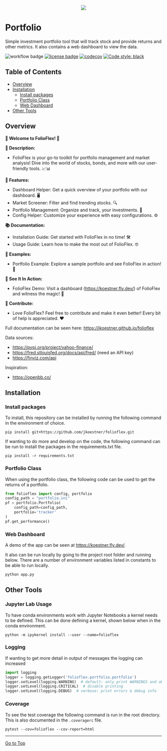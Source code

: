 <div align="center">
  <img src="https://user-images.githubusercontent.com/50647092/260895211-7e9a8e6e-9f85-48ed-bb61-49ff2ff805b6.png"><br>
</div>

# Portfolio
Simple investment portfolio tool that will track stock and provide returns and other metrics. It also contains a web dashboard to view the data.

![workflow badge](https://github.com/jkoestner/folioflex/actions/workflows/main.yml/badge.svg)
[![license badge](https://img.shields.io/github/license/jkoestner/folioflex)](https://github.com/jkoestner/folioflex/blob/main/LICENSE.md)
[![codecov](https://codecov.io/gh/jkoestner/folioflex/branch/main/graph/badge.svg?token=K4RS9LX4UG)](https://codecov.io/gh/jkoestner/folioflex)
[![Code style: black](https://img.shields.io/badge/code%20style-black-000000.svg)](https://github.com/psf/black)

## Table of Contents
- [Overview](#overview)
- [Installation](#installation)
  - [Install packages](#install-packages)
  - [Portfolio Class](#portfolio-class)
  - [Web Dashboard](#web-dashboard)
- [Other Tools](#other-tools)

## Overview

**🚀 Welcome to FolioFlex! 🚀**

**📖 Description:**

- FolioFlex is your go-to toolkit for portfolio management and market analysis! Dive into the world of stocks, bonds, and more with our user-friendly tools. 📈📊

**🔧 Features:**

- Dashboard Helper: Get a quick overview of your portfolio with our dashboard. 🖥️
- Market Screener: Filter and find trending stocks. 🔍
- Portfolio Management: Organize and track, your investments. 💼
- Config Helper: Customize your experience with easy configurations. ⚙️

**📚 Documentation:**

- Installation Guide: Get started with FolioFlex in no time! 🛠️
- Usage Guide: Learn how to make the most out of FolioFlex. 🤓

**🔬 Examples:**

- Portfolio Example: Explore a sample portfolio and see FolioFlex in action! 📔

**🎥 See It In Action:**

- FolioFlex Demo: Visit a dashboard (https://koestner.fly.dev/) of FolioFlex and witness the magic! 🌟

**🤝 Contribute:**
- Love FolioFlex? Feel free to contribute and make it even better! Every bit of help is appreciated. ❤️

Full documentation can be seen here: https://jkoestner.github.io/folioflex

Data sources:
- https://pypi.org/project/yahoo-finance/
- https://fred.stlouisfed.org/docs/api/fred/ (need an API key)
- https://finviz.com/api

Inspiration:
- https://openbb.co/

## Installation

### Install packages
To install, this repository can be installed by running the following command in 
the environment of choice.

```
pip install git+https://github.com/jkoestner/folioflex.git
```

If wanting to do more and develop on the code, the following command can be run to install the packages in the requirements.txt file.

```
pip install -r requirements.txt
```

### Portfolio Class

When using the portfolio class, the following code can be used to get the returns of a portfolio.

```python
from folioflex import config, portfolio
config_path = "portfolio.ini"
pf = portfolio.Portfolio(
    config_path=config_path, 
    portfolio='tracker'
)
pf.get_performance()
```

### Web Dashboard

A demo of the app can be seen at https://koestner.fly.dev/.


It also can be run locally by going to the project root folder and running below.
There are a number of environment variables listed in constants to be able to run locally. 

```python
python app.py
```

## Other Tools
### Jupyter Lab Usage

To have conda environments work with Jupyter Notebooks a kernel needs to be defined. This can be done defining a kernel, shown below when
in the conda environment.

```
python -m ipykernel install --user --name=folioflex
```

### Logging

If wanting to get more detail in output of messages the logging can increased
```python
import logging
logger = logging.getLogger('folioflex.portfolio.portfolio')
logger.setLevel(logging.WARNING)  # default: only print WARNINGS and above
logger.setLevel(logging.CRITICAL)  # disable printing
logger.setLevel(logging.DEBUG)  # verbose: print errors & debug info
```

### Coverage

To see the test coverage the following command is run in the root directory. This is also documented in the `.coveragerc` file.
```
pytest --cov=folioflex --cov-report=html
```

<hr>

[Go to Top](#table-of-contents)